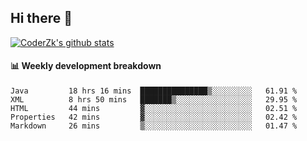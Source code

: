 ## Hi there 👋

[![CoderZk's github stats](https://github-readme-stats.vercel.app/api?username=zhoukuo123&show_icons=true&count_private=true)](https://github.com/anuraghazra/github-readme-stats)

#### :bar_chart: Weekly development breakdown

<!--START_SECTION:waka-->
```text
Java         18 hrs 16 mins  ███████████████▒░░░░░░░░░   61.91 % 
XML          8 hrs 50 mins   ███████▒░░░░░░░░░░░░░░░░░   29.95 % 
HTML         44 mins         ▓░░░░░░░░░░░░░░░░░░░░░░░░   02.51 % 
Properties   42 mins         ▓░░░░░░░░░░░░░░░░░░░░░░░░   02.42 % 
Markdown     26 mins         ▒░░░░░░░░░░░░░░░░░░░░░░░░   01.47 % 
```
<!--END_SECTION:waka-->
